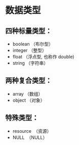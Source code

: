 # 数据类型
## 四种标量类型： 
- boolean （布尔型）  
- integer （整型）  
- float （浮点型, 也称作 double)  
- string （字符串）  

## 两种复合类型： 
- array （数组）  
- object （对象）  

## 特殊类型： 
- resource　（资源）  
- NULL　（NULL） 
